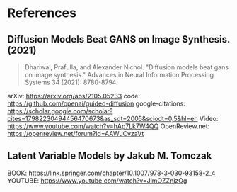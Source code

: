 # References 

## Diffusion Models Beat GANS on Image Synthesis. (2021)
> Dhariwal, Prafulla, and Alexander Nichol. "Diffusion models beat gans on image synthesis." Advances in Neural Information Processing Systems 34 (2021): 8780-8794.

arXiv: https://arxiv.org/abs/2105.05233 
code: https://github.com/openai/guided-diffusion 
google-citations:  https://scholar.google.com/scholar?cites=17982230494456470673&as_sdt=2005&sciodt=0,5&hl=en
Video: https://www.youtube.com/watch?v=hAp7Lk7W4QQ
OpenReview.net: https://openreview.net/forum?id=AAWuCvzaVt


## Latent Variable Models by Jakub M. Tomczak 
BOOK:  https://link.springer.com/chapter/10.1007/978-3-030-93158-2_4 
YOUTUBE: https://www.youtube.com/watch?v=JlmOZZnjzOg

